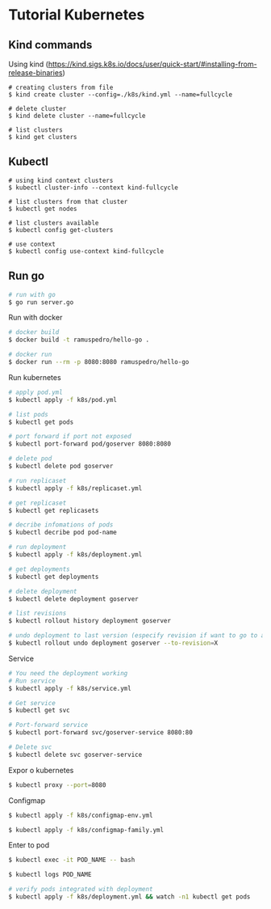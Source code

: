 # Tutorial Kubernetes

## Kind commands

Using kind (https://kind.sigs.k8s.io/docs/user/quick-start/#installing-from-release-binaries)

```shell
# creating clusters from file
$ kind create cluster --config=./k8s/kind.yml --name=fullcycle

# delete cluster
$ kind delete cluster --name=fullcycle

# list clusters
$ kind get clusters
```

## Kubectl

```shell
# using kind context clusters
$ kubectl cluster-info --context kind-fullcycle

# list clusters from that cluster
$ kubectl get nodes

# list clusters available
$ kubectl config get-clusters

# use context
$ kubectl config use-context kind-fullcycle
```

## Run go

```sh
# run with go
$ go run server.go
```

Run with docker

```sh
# docker build
$ docker build -t ramuspedro/hello-go .

# docker run
$ docker run --rm -p 8080:8080 ramuspedro/hello-go
```

Run kubernetes

```sh
# apply pod.yml
$ kubectl apply -f k8s/pod.yml 

# list pods
$ kubectl get pods

# port forward if port not exposed
$ kubectl port-forward pod/goserver 8080:8080

# delete pod
$ kubectl delete pod goserver

# run replicaset
$ kubectl apply -f k8s/replicaset.yml

# get replicaset
$ kubectl get replicasets

# decribe infomations of pods
$ kubectl decribe pod pod-name

# run deployment
$ kubectl apply -f k8s/deployment.yml

# get deployments
$ kubectl get deployments

# delete deployment
$ kubectl delete deployment goserver

# list revisions
$ kubectl rollout history deployment goserver

# undo deployment to last version (especify revision if want to go to another one)
$ kubectl rollout undo deployment goserver --to-revision=X
```

Service

```sh
# You need the deployment working
# Run service
$ kubectl apply -f k8s/service.yml

# Get service
$ kubectl get svc

# Port-forward service 
$ kubectl port-forward svc/goserver-service 8080:80

# Delete svc
$ kubectl delete svc goserver-service
```

Expor o kubernetes

```sh
$ kubectl proxy --port=8080
```

Configmap

```sh
$ kubectl apply -f k8s/configmap-env.yml

$ kubectl apply -f k8s/configmap-family.yml
```

Enter to pod
```sh
$ kubectl exec -it POD_NAME -- bash

$ kubectl logs POD_NAME

# verify pods integrated with deployment
$ kubectl apply -f k8s/deployment.yml && watch -n1 kubectl get pods
```